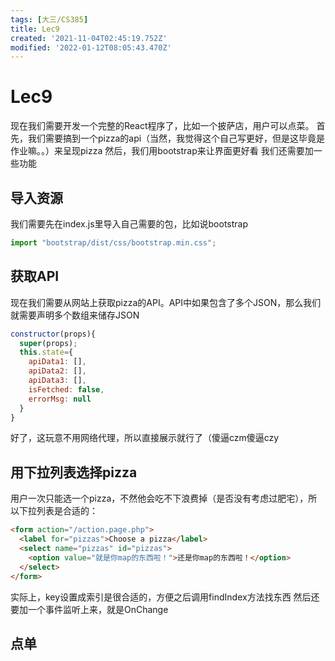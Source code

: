 ```yaml
---
tags: [大三/CS385]
title: Lec9
created: '2021-11-04T02:45:19.752Z'
modified: '2022-01-12T08:05:43.470Z'
---
```


# Lec9
现在我们需要开发一个完整的React程序了，比如一个披萨店，用户可以点菜。
首先，我们需要搞到一个pizza的api（当然，我觉得这个自己写更好，但是这毕竟是作业嘛。。）来呈现pizza
然后，我们用bootstrap来让界面更好看
我们还需要加一些功能

## 导入资源
我们需要先在index.js里导入自己需要的包，比如说bootstrap
```JavaScript
import "bootstrap/dist/css/bootstrap.min.css";
```

## 获取API
现在我们需要从网站上获取pizza的API。API中如果包含了多个JSON，那么我们就需要声明多个数组来储存JSON
```JavaScript
constructor(props){
  super(props);
  this.state={
    apiData1: [],
    apiData2: [],
    apiData3: [],
    isFetched: false,
    errorMsg: null
  }
}
```
好了，这玩意不用网络代理，所以直接展示就行了（傻逼czm傻逼czy

## 用下拉列表选择pizza
用户一次只能选一个pizza，不然他会吃不下浪费掉（是否没有考虑过肥宅），所以下拉列表是合适的：
```HTML
<form action="/action.page.php">
  <label for="pizzas">Choose a pizza</label>
  <select name="pizzas" id="pizzas">
    <option value="就是你map的东西啦！">还是你map的东西啦！</option>
  </select>
</form>
```
实际上，key设置成索引是很合适的，方便之后调用findIndex方法找东西
然后还要加一个事件监听上来，就是OnChange

## 点单



